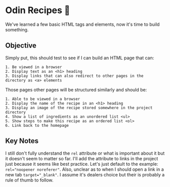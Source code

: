 # Odin Recipes 🍗

We've learned a few basic HTML tags and elements, now it's time to build something.

## Objective

Simply put, this should test to see if I can build an HTML page that can:

    1. Be viewed in a browser
    2. Display text as an <h1> heading
    3. Display links that can also redirect to other pages in the directory as <a> elements

Those pages other pages will be structured similarly and should be:

    1. Able to be viewed in a browser
    2. Display the name of the recipe in an <h1> heading
    3. Display an image of the recipe stored somewhere in the project directory
    4. Show a list of ingredients as an unordered list <ul>
    5. Show steps to make this recipe as an ordered list <ol>
    6. Link back to the homepage

## Key Notes

I still don't fully understand the `rel` attribute or what is important about it but it doesn't seem to matter so far. I'll add the attribute to links in the project just because it seems like best practice. Let's just default to the example: `rel="noopener noreferer"`. Also, unclear as to when I should open a link in a new tab `target="_blank"`. I assume it's dealers choice but their is probably a rule of thumb to follow.
